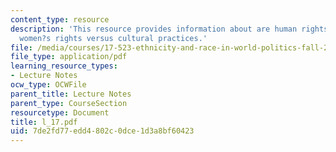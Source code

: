 ```yaml
---
content_type: resource
description: 'This resource provides information about are human rights universal?:
  women?s rights versus cultural practices.'
file: /media/courses/17-523-ethnicity-and-race-in-world-politics-fall-2005/7de2fd77edd4802c0dce1d3a8bf60423_l_17.pdf
file_type: application/pdf
learning_resource_types:
- Lecture Notes
ocw_type: OCWFile
parent_title: Lecture Notes
parent_type: CourseSection
resourcetype: Document
title: l_17.pdf
uid: 7de2fd77-edd4-802c-0dce-1d3a8bf60423
---
```

